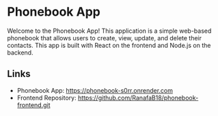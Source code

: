 # Phonebook App

Welcome to the Phonebook App! This application is a simple web-based phonebook that allows users to create, view, update, and delete their contacts. This app is built with React on the frontend and Node.js on the backend.

## Links

- Phonebook App: https://phonebook-s0rr.onrender.com
- Frontend Repository: https://github.com/RanafaB18/phonebook-frontend.git
